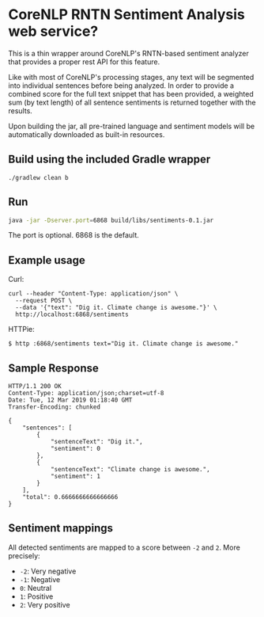CoreNLP RNTN Sentiment Analysis web service?
==============

This is a thin wrapper around CoreNLP's RNTN-based sentiment analyzer that
provides a proper rest API for this feature.

Like with most of CoreNLP's processing stages, any text will be segmented
into individual sentences before being analyzed. In order to provide a 
combined score for the full text snippet that has been provided, a
weighted sum  (by text length) of all sentence sentiments is returned together with the results.

Upon building the jar, all pre-trained language and sentiment models will be
automatically downloaded as built-in resources.

Build using the included Gradle wrapper
------
~~~console
./gradlew clean b
~~~

Run
------
~~~bash
java -jar -Dserver.port=6868 build/libs/sentiments-0.1.jar
~~~
The port is optional. 6868 is the default.


Example usage
-------------

Curl:
```console
curl --header "Content-Type: application/json" \
  --request POST \
  --data '{"text": "Dig it. Climate change is awesome."}' \
  http://localhost:6868/sentiments
```

HTTPie:
```console
$ http :6868/sentiments text="Dig it. Climate change is awesome."
```

Sample Response
----------------

```console
HTTP/1.1 200 OK
Content-Type: application/json;charset=utf-8
Date: Tue, 12 Mar 2019 01:18:40 GMT
Transfer-Encoding: chunked

{
    "sentences": [
        {
            "sentenceText": "Dig it.",
            "sentiment": 0
        },
        {
            "sentenceText": "Climate change is awesome.",
            "sentiment": 1
        }
    ],
    "total": 0.6666666666666666
}
```

Sentiment mappings
-------------------
All detected sentiments are mapped to a score between `-2` and `2`. More precisely:

- `-2`: Very negative
- `-1`: Negative
- `0`: Neutral
- `1`: Positive
- `2`: Very positive